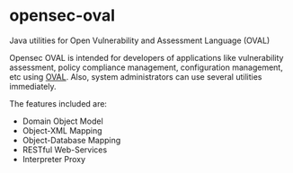 # opensec-oval
Java utilities for Open Vulnerability and Assessment Language (OVAL)

Opensec OVAL is intended for developers of applications like vulnerability assessment, 
policy compliance management, configuration management, etc 
using [OVAL](http://oval.mitre.org/). 
Also, system administrators can use several utilities immediately. 

The features included are:
* Domain Object Model
* Object-XML Mapping
* Object-Database Mapping
* RESTful Web-Services
* Interpreter Proxy
